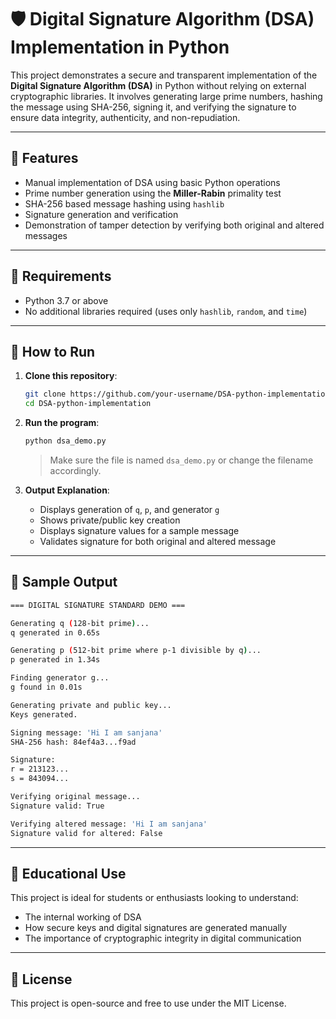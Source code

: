 # 🛡️ Digital Signature Algorithm (DSA) Implementation in Python

This project demonstrates a secure and transparent implementation of the **Digital Signature Algorithm (DSA)** in Python without relying on external cryptographic libraries. It involves generating large prime numbers, hashing the message using SHA-256, signing it, and verifying the signature to ensure data integrity, authenticity, and non-repudiation.

---

## 📌 Features

- Manual implementation of DSA using basic Python operations
- Prime number generation using the **Miller-Rabin** primality test
- SHA-256 based message hashing using `hashlib`
- Signature generation and verification
- Demonstration of tamper detection by verifying both original and altered messages

---

## 🔧 Requirements

- Python 3.7 or above  
- No additional libraries required (uses only `hashlib`, `random`, and `time`)

---

## 🚀 How to Run

1. **Clone this repository**:

   ```bash
   git clone https://github.com/your-username/DSA-python-implementation.git
   cd DSA-python-implementation
   ```

2. **Run the program**:

   ```bash
   python dsa_demo.py
   ```

   > Make sure the file is named `dsa_demo.py` or change the filename accordingly.

3. **Output Explanation**:
   - Displays generation of `q`, `p`, and generator `g`
   - Shows private/public key creation
   - Displays signature values for a sample message
   - Validates signature for both original and altered message

---

## 🧪 Sample Output

```bash
=== DIGITAL SIGNATURE STANDARD DEMO ===

Generating q (128-bit prime)...
q generated in 0.65s

Generating p (512-bit prime where p-1 divisible by q)...
p generated in 1.34s

Finding generator g...
g found in 0.01s

Generating private and public key...
Keys generated.

Signing message: 'Hi I am sanjana'
SHA-256 hash: 84ef4a3...f9ad

Signature:
r = 213123...
s = 843094...

Verifying original message...
Signature valid: True

Verifying altered message: 'Hi I am sanjana'
Signature valid for altered: False
```

---

## 📘 Educational Use

This project is ideal for students or enthusiasts looking to understand:

- The internal working of DSA
- How secure keys and digital signatures are generated manually
- The importance of cryptographic integrity in digital communication

---

## 📄 License

This project is open-source and free to use under the MIT License.
